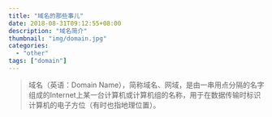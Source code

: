 ```yaml
---
title: "域名的那些事儿"
date: 2018-08-31T09:12:55+08:00
description: "域名简介"
thumbnail: "img/domain.jpg"
categories:
  - "other"
tags: ["domain"]
---
```


> 域名（英语：Domain Name），简称域名、网域，是由一串用点分隔的名字组成的Internet上某一台计算机或计算机组的名称，用于在数据传输时标识计算机的电子方位（有时也指地理位置）。
